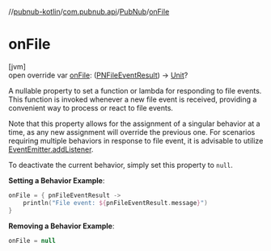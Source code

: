 //[pubnub-kotlin](../../../index.md)/[com.pubnub.api](../index.md)/[PubNub](index.md)/[onFile](on-file.md)

# onFile

[jvm]\
open override var [onFile](on-file.md): ([PNFileEventResult](../../com.pubnub.api.models.consumer.pubsub.files/-p-n-file-event-result/index.md)) -&gt; [Unit](https://kotlinlang.org/api/latest/jvm/stdlib/kotlin/-unit/index.html)?

A nullable property to set a function or lambda for responding to file events. This function is invoked whenever a new file event is received, providing a convenient way to process or react to file events.

Note that this property allows for the assignment of a singular behavior at a time, as any new assignment will override the previous one. For scenarios requiring multiple behaviors in response to file event, it is advisable to utilize [EventEmitter.addListener](../../com.pubnub.api.v2.callbacks/-event-emitter/add-listener.md).

To deactivate the current behavior, simply set this property to `null`.

**Setting a Behavior Example**:

```kotlin
onFile = { pnFileEventResult ->
    println("File event: ${pnFileEventResult.message}")
}
```

**Removing a Behavior Example**:

```kotlin
onFile = null
```
